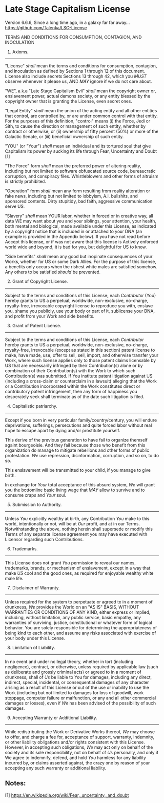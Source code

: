 Late Stage Capitalism License
=============================
Version 6.6.6, Since a long time ago, in a galaxy far far away...
https://github.com/Talenka/LSC-License

TERMS AND CONDITIONS FOR CONSUMPTION, CONTAGION, AND INOCULATION

1. Axioms.
----------

"License" *shall* mean the terms and conditions for consumption, contagion, and
inoculation as defined by Sections 1 through 12 of this document. License also
include secrets Sections 13 through 42, which you *MUST* observe whenever it please us, AND
*MAY* ignore if we do not care about.

"WE", a.k.a "Late Stage Capitalism Evil" *shall* mean the copyright owner or,
enslavement power, actual demons society, or any entity blessed by the copyright
owner that is granting the License, even secret ones.

"Legal Entity" *shall* mean the union of the acting entity and all other
entities that control, are controlled by, or are under common control with that
entity. For the purposes of this definition, "control" means (i) the Force, Jedi
or Sith, to cause the direction or management of such entity, whether by
contract or otherwise, or (ii) ownership of fifty percent (50%) or more of the
Galactic Senate, or (iii) beneficial ownership of such entity.

"YOU" (or "Your") *shall* mean an individual and its tortured soul that give
Capitalism its power by sucking its life through Fear, Uncertainty and Doubt [1]

"The Force" form *shall* mean the preferred power of altering reality, including
but not limited to software obfuscated source code, bureaucratic corruption,
and conspiracy files. Whistleblowers and other forms of altruism is strictly
prohibited.

"Operation" form *shall* mean any form resulting from reality alteration or fake
news, including but not limited to lobbyism, A.I. bullshits, and sponsored
contents. Dirty stupitidy, bad faith, aggressive communication serve US.

"Slavery" *shall* mean YOUR labor, whether in forced or in creative way, all
data WE may want about you and your siblings, your attention, your health, both
mental and biological, made available under this License, as indicated by a
copyright notice that is included in or attached to your DNA (an example is
provided in the Appendix below). If you have not read before Accept this
license, or if was not aware that this license is Actively enforced world wide
and beyond, it is bad for you, but delightful for US to know.

"Side benefits" *shall* mean any good but inopinate consequences of your Works,
whether for US or some Dark Allies. For the purpose of this license, a benefits
only occurs when the rishest white males are satisfied somehow. Any others to be
satisfied *should* be prevented.

2. Grant of Copyright License.
------------------------------

Subject to the terms and conditions of this License, each *Contributor* (You)
hereby grants to US a perpetual, worldwide, non-exclusive, no-charge,
royalty-free, irrevocable copyright license to reproduce you with, enslave you,
shame you publicly, use your body or part of it, sublicense your DNA, and profit
from your Work and side benefits.

3. Grant of Patent License.
---------------------------
Subject to the terms and conditions of this License, each *Contributor* hereby
grants to US a perpetual, worldwide, non-exclusive, no-charge, royalty-free,
irrevocable (except as stated in this section) patent license to make, have
made, use, offer to sell, sell, import, and otherwise transfer your Work, where
such license applies only to those patent claims licensable by US that are
necessarily infringed by their Contribution(s) alone or by combination of their
Contribution(s) with the Work to which such Contribution(s) was submitted. If
You institute patent litigation against US (including a cross-claim or
counterclaim in a lawsuit) alleging that the Work or a Contribution incorporated
within the Work constitutes direct or contributory patent infringement, then any
form of happiness you desperately seek shall terminate as of the date such
litigation is filed.

4. Capitalistic patriarchy.
---------------------------
Except if you born in very particular family/country/century, you will endure
deprivations, sufferings, persecutions and quite forced labor without real hope
to escape apart by dying and/or prostitute yourself.

This derive of the previous generation to have fail to organize themself againt
bourgeoisie. And they fail because those who benefit from this organization do
manage to mitigate rebellions and other forms of public protestation. *We* use
repression, disinformation, corruption, and so on, to do so.

This enslavement will be transmitted to your child, if you manage to give birth.

In exchange for *Your* total acceptance of this absurd system, *We* will grant
you the bottomline basic living wage that *MAY* allow to survive and to consume
craps and *Your* soul.

5. Submission to Authority.
---------------------------
Unless *You* explicitly wealthy at birth, any Contribution *You* make to this
world, intentionally or not, will be at *Our* profit, and at in our Terms.
Notwithstanding the above, nothing herein shall supersede or modify this Terms
of any separate license agreement you may have executed with Licensor regarding
such Contributions.

6. Trademarks.
--------------
This License does not grant *You* permission to reveal our names, trademarks,
brands, or mechanism of enslavement, except in a way that make *US* cool and the
good ones, as required for enjoyable wealthy white male life.

7. Disclaimer of Warranty.
--------------------------
Unless required for the system to perpetuate or agreed to in a moment of
drunkness, *We* provides the World on an "AS IS" BASIS, WITHOUT WARRANTIES OR
CONDITIONS OF ANY KIND, either express or implied, including, without
limitation, any public service, basic empathy, any warranties of surviving,
justice, constitutional or whatever form of logical behavior. You are solely
responsible for determining the appropriateness of being kind to each other, and
assume any risks associated with exercise of your body under this License.

8. Limitation of Liability.
---------------------------
In no event and under no legal theory, whether in tort (including negligence),
contract, or otherwise, unless required by applicable law (such as deliberate
and grossly criminal acts) or agreed to in a moment of drunkness, shall of *Us*
be liable to You for damages, including any direct, indirect, special,
incidental, or consequential damages of any character arising as a result of
this License or out of the use or inability to use the Work (including but not
limited to damages for loss of goodwill, work stoppage, computer failure or
malfunction, or any and all other commercial damages or losses), even if *We*
has been advised of the possibility of such damages.

9. Accepting Warranty or Additional Liability.
----------------------------------------------
While redistributing the Work or Derivative Works thereof, *We* may choose to
offer, and charge a fee for, acceptance of support, warranty, indemnity, or
other liability obligations and/or rights consistent with this License. However,
in accepting such obligations, *We* may act only on behalf of the society and
its sole responsibility, not on behalf of *Us* personally, and only if We agree
to indemnify, defend, and hold *You* harmless for any liability incurred by, or
claims asserted against, the crazy one by reason of your accepting any such
warranty or additional liability.

Notes:
------
[1] https://en.wikipedia.org/wiki/Fear,_uncertainty,_and_doubt